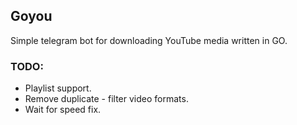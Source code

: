 ## Goyou


Simple telegram bot for downloading YouTube media written in GO.


### TODO:
* Playlist support.
* Remove duplicate - filter video formats.
* Wait for speed fix.
